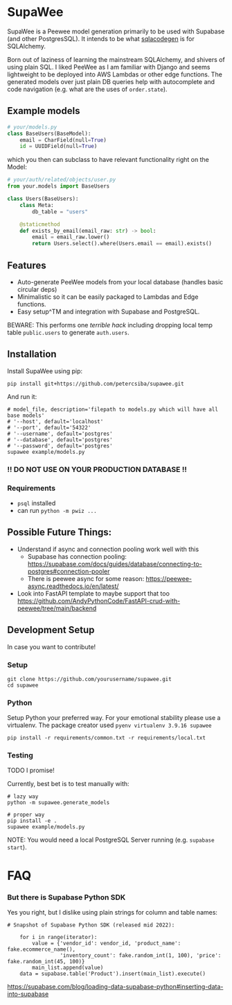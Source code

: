 # SupaWee

SupaWee is a Peewee model generation primarily to be used with Supabase (and other PostgresSQL).
It intends to be what [sqlacodegen](https://pypi.org/project/sqlacodegen/) is for SQLAlchemy.

Born out of laziness of learning the mainstream SQLAlchemy, and shivers of using plain SQL.
I liked PeeWee as I am familiar with Django and seems lightweight to be deployed into AWS Lambdas or other edge functions.
The generated models over just plain DB queries help with autocomplete and code navigation (e.g. what are the uses of `order.state`).

## Example models

```python
# your/models.py
class BaseUsers(BaseModel):
    email = CharField(null=True)
    id = UUIDField(null=True)
```

which you then can subclass to have relevant functionality right on the Model:

```python
# your/auth/related/objects/user.py
from your.models import BaseUsers

class Users(BaseUsers):
    class Meta:
        db_table = "users"

    @staticmethod
    def exists_by_email(email_raw: str) -> bool:
        email = email_raw.lower()
        return Users.select().where(Users.email == email).exists()
```

## Features
- Auto-generate PeeWee models from your local database (handles basic circular deps)
- Minimalistic so it can be easily packaged to Lambdas and Edge functions.
- Easy setup^TM and integration with Supabase and PostgreSQL.

BEWARE: This performs one *terrible hack* including dropping local temp table `public.users` to generate `auth.users`.


## Installation
Install SupaWee using pip:

```shell
pip install git+https://github.com/petercsiba/supawee.git
```

And run it:
```shell
# model_file, description='filepath to models.py which will have all base models'
# '--host', default='localhost'
# '--port', default='54322'
# '--username', default='postgres'
# '--database', default='postgres'
# '--password', default='postgres'
supawee example/models.py
```

### !! DO NOT USE ON YOUR PRODUCTION DATABASE !! ###

### Requirements

- `psql` installed
- can run `python -m pwiz ...`

## Possible Future Things:
- Understand if async and connection pooling work well with this
  - Supabase has connection pooling: https://supabase.com/docs/guides/database/connecting-to-postgres#connection-pooler
  - There is peewee async for some reason: https://peewee-async.readthedocs.io/en/latest/
- Look into FastAPI template to maybe support that too https://github.com/AndyPythonCode/FastAPI-crud-with-peewee/tree/main/backend


## Development Setup

In case you want to contribute!

### Setup
```shell
git clone https://github.com/yourusername/supawee.git
cd supawee
```
### Python
Setup Python your preferred way. For your emotional stability please use a virtualenv.
The package creator used `pyenv virtualenv 3.9.16 supawee`

```shell
pip install -r requirements/common.txt -r requirements/local.txt
```

### Testing
TODO I promise!

Currently, best bet is to test manually with:
```shell
# lazy way
python -m supawee.generate_models

# proper way
pip install -e .
supawee example/models.py
```

NOTE: You would need a local PostgreSQL Server running (e.g. `supabase start`).

# FAQ
### But there is Supabase Python SDK
Yes you right, but I dislike using plain strings for column and table names:
```shell
# Snapshot of Supabase Python SDK (released mid 2022):

    for i in range(iterator):
        value = {'vendor_id': vendor_id, 'product_name': fake.ecommerce_name(),
                 'inventory_count': fake.random_int(1, 100), 'price': fake.random_int(45, 100)}
        main_list.append(value)
    data = supabase.table('Product').insert(main_list).execute()
```
https://supabase.com/blog/loading-data-supabase-python#inserting-data-into-supabase
